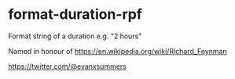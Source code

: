 # format-duration-rpf

Format string of a duration e.g. "2 hours"

Named in honour of https://en.wikipedia.org/wiki/Richard_Feynman 

https://twitter.com/@evanxsummers

